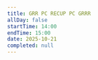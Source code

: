 ```yaml
---
title: GRR PC RECUP PC GRRR
allDay: false
startTime: 14:00
endTime: 15:00
date: 2025-10-21
completed: null
---
```


